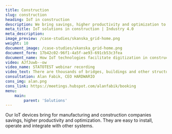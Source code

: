 ```yaml
---
title: Construction
slug: construction
heading: IoT in construction
description: We bring savings, higher productivity and optimization to construction companies.
meta_title: IoT solutions in construction | Industry 4.0
meta_description: 
image_preview: /case-studies/skanska_grid-home.png
weight: 10
document_image: /case-studies/skanska_grid-home.png
document_form: 17b42c02-96f1-4a5f-ae93-691cb53c3fea
document_name: How IoT technologies facilitate digitization in construction
video: AJfJuwb--ow
video_name: STATOTEST webinar recording
video_text: There are thousands of bridges, buildings and other structures with problematic statics worldwide. The STATOTEST project's story shows how IoT technologies can prevent collapsing of the bridges, buildings or walls. Non-invasively, simply and cost-effectively.
consultation: Alan Fabik, CEO HARDWARIO
cons_img: alan.png
cons_link: https://meetings.hubspot.com/alanfabik/booking
menu:
    main:
        parent: 'Solutions'
---
```


Our IoT devices bring for manufacturing and construction companies savings, higher productivity and optimization. They are easy to install, operate and integrate with other systems.